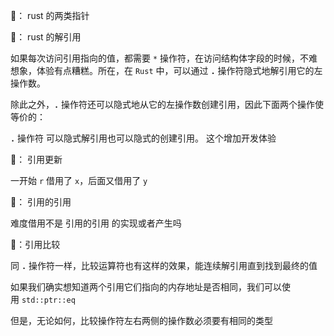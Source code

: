 
🤔： rust 的两类指针


🤔： rust 的解引用

如果每次访问引用指向的值，都需要 `*` 操作符，在访问结构体字段的时候，不难想象，体验有点糟糕。所在，在 `Rust` 中，可以通过 **`.`** 操作符隐式地解引用它的左操作数。

除此之外，**`.`** 操作符还可以隐式地从它的左操作数创建引用，因此下面两个操作使等价的：


**`.`** 操作符 可以隐式解引用也可以隐式的创建引用。 这个增加开发体验

🤔： 引用更新

一开始 `r` 借用了 `x`，后面又借用了 `y`


🤔： 引用的引用

难度借用不是 引用的引用 的实现或者产生吗

🤔：引用比较

同 **`.`** 操作符一样，比较运算符也有这样的效果，能连续解引用直到找到最终的值

如果我们确实想知道两个引用它们指向的内存地址是否相同，我们可以使用 `std::ptr::eq`

但是，无论如何，比较操作符左右两侧的操作数必须要有相同的类型





